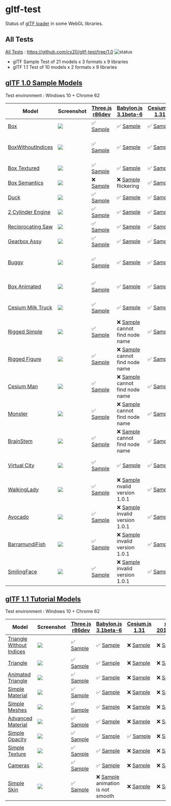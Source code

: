 # gltf-test

Status of [glTF loader](https://github.com/KhronosGroup/glTF#webgl-engines) in some WebGL libraries.

## All Tests

[All Tests]( https://cdn.rawgit.com/cx20/gltf-test/81d767b44028ba1350bd3ec86788847711f73098/index.html ) : https://github.com/cx20/gltf-test/tree/1.0 ![status](https://img.shields.io/badge/glTF-1%2E0-yellow.svg?style=flat)
- glTF Sample Test of 21 models x 3 formats x 9 libraries
- glTF 1.1 Test of 10 models x 2 formats x 9 libraries


## [glTF 1.0 Sample Models](https://github.com/KhronosGroup/glTF-Sample-Models/tree/master/1.0)

Test environment : Windows 10 + Chrome 62

| Model                                              | Screenshot                                                   |[Three.js r86dev](https://github.com/mrdoob/three.js/tree/dev/examples/js/loaders/GLTFLoader.js)                                                                            |[Babylon.js 3.1beta-6](https://github.com/BabylonJS/Babylon.js/tree/master/loaders/src/glTF)                                                                                                    |[Cesium.js 1.31](https://github.com/AnalyticalGraphicsInc/cesium/)                                                                                             |[xeogl 2017.02.09](https://github.com/xeolabs/xeogl/tree/master/src/models/gltf)                                                                                             |[GLBoost r2dev](https://github.com/emadurandal/GLBoost/blob/master/src/js/middle_level/loader/GLTFLoader.js)                                                                     |[Grimoire.js 2017.03.12](https://github.com/GrimoireGL/grimoirejs-gltf)                                                                                                             |[Hilo3d v1.5.8](https://github.com/hiloteam/Hilo3d)                                                                                                                             |
|----------------------------------------------------|--------------------------------------------------------------|----------------------------------------------------------------------------------------------------------------------------------------------------------------------------|------------------------------------------------------------------------------------------------------------------------------------------------------------------------------------------------|---------------------------------------------------------------------------------------------------------------------------------------------------------------|-----------------------------------------------------------------------------------------------------------------------------------------------------------------------------|---------------------------------------------------------------------------------------------------------------------------------------------------------------------------------|------------------------------------------------------------------------------------------------------------------------------------------------------------------------------------|--------------------------------------------------------------------------------------------------------------------------------------------------------------------------------|
|[Box](sampleModels/Box)                             |![](sampleModels/Box/screenshot/screenshot.png)               |:white_check_mark: [Sample](https://cdn.rawgit.com/cx20/gltf-test/81d767b44028ba1350bd3ec86788847711f73098/examples/threejs/index.html?model=Box&scale=1)                   |:white_check_mark: [Sample](https://cdn.rawgit.com/cx20/gltf-test/81d767b44028ba1350bd3ec86788847711f73098/examples/babylonjs/index.html?model=Box&scale=1)                                     |:white_check_mark: [Sample](https://cdn.rawgit.com/cx20/gltf-test/81d767b44028ba1350bd3ec86788847711f73098/examples/cesium/index.html?model=Box)               |:white_check_mark: [Sample](https://cdn.rawgit.com/cx20/gltf-test/81d767b44028ba1350bd3ec86788847711f73098/examples/xeogl/index.html?model=Box&scale=1)                      |:white_check_mark: [Sample](https://cdn.rawgit.com/cx20/gltf-test/81d767b44028ba1350bd3ec86788847711f73098/examples/glboost/index.html?model=Box&scale=1)                        |:white_check_mark: [Sample](https://cdn.rawgit.com/cx20/gltf-test/81d767b44028ba1350bd3ec86788847711f73098/examples/grimoiregl/index.html?model=Box&scale=1)                        |:white_check_mark: [Sample](https://cdn.rawgit.com/cx20/gltf-test/81d767b44028ba1350bd3ec86788847711f73098/examples/Hilo3d/index.html?model=Box&scale=1)                        |
|[BoxWithoutIndices](sampleModels/BoxWithoutIndices) |![](sampleModels/BoxWithoutIndices/screenshot/screenshot.png) |:white_check_mark: [Sample](https://cdn.rawgit.com/cx20/gltf-test/81d767b44028ba1350bd3ec86788847711f73098/examples/threejs/index.html?model=BoxWithoutIndices&scale=1)     |:white_check_mark: [Sample](https://cdn.rawgit.com/cx20/gltf-test/81d767b44028ba1350bd3ec86788847711f73098/examples/babylonjs/index.html?model=BoxWithoutIndices&scale=1)                       |:white_check_mark: [Sample](https://cdn.rawgit.com/cx20/gltf-test/81d767b44028ba1350bd3ec86788847711f73098/examples/cesium/index.html?model=BoxWithoutIndices) |:x: [Sample](https://cdn.rawgit.com/cx20/gltf-test/81d767b44028ba1350bd3ec86788847711f73098/examples/xeogl/index.html?model=BoxWithoutIndices&scale=1) glTF-Embedded not work|:white_check_mark: [Sample](https://cdn.rawgit.com/cx20/gltf-test/81d767b44028ba1350bd3ec86788847711f73098/examples/glboost/index.html?model=BoxWithoutIndices&scale=1)          |:white_check_mark: [Sample](https://cdn.rawgit.com/cx20/gltf-test/81d767b44028ba1350bd3ec86788847711f73098/examples/grimoiregl/index.html?model=BoxWithoutIndices&scale=1)          |:white_check_mark: [Sample](https://cdn.rawgit.com/cx20/gltf-test/81d767b44028ba1350bd3ec86788847711f73098/examples/Hilo3d/index.html?model=BoxWithoutIndices&scale=1)          |
|[Box Textured](sampleModels/BoxTextured)            |![](sampleModels/BoxTextured/screenshot/screenshot.png)       |:white_check_mark: [Sample](https://cdn.rawgit.com/cx20/gltf-test/81d767b44028ba1350bd3ec86788847711f73098/examples/threejs/index.html?model=BoxTextured&scale=1)           |:white_check_mark: [Sample](https://cdn.rawgit.com/cx20/gltf-test/81d767b44028ba1350bd3ec86788847711f73098/examples/babylonjs/index.html?model=BoxTextured&scale=1)                             |:white_check_mark: [Sample](https://cdn.rawgit.com/cx20/gltf-test/81d767b44028ba1350bd3ec86788847711f73098/examples/cesium/index.html?model=BoxTextured)       |:white_check_mark: [Sample](https://cdn.rawgit.com/cx20/gltf-test/81d767b44028ba1350bd3ec86788847711f73098/examples/xeogl/index.html?model=BoxTextured&scale=1)              |:white_check_mark: [Sample](https://cdn.rawgit.com/cx20/gltf-test/81d767b44028ba1350bd3ec86788847711f73098/examples/glboost/index.html?model=BoxTextured&scale=1)                |:white_check_mark: [Sample](https://cdn.rawgit.com/cx20/gltf-test/81d767b44028ba1350bd3ec86788847711f73098/examples/grimoiregl/index.html?model=BoxTextured&scale=1)                |:white_check_mark: [Sample](https://cdn.rawgit.com/cx20/gltf-test/81d767b44028ba1350bd3ec86788847711f73098/examples/Hilo3d/index.html?model=BoxTextured&scale=1)                |
|[Box Semantics](sampleModels/BoxSemantics)          |![](sampleModels/BoxSemantics/screenshot/screenshot.png)      |:x: [Sample](https://cdn.rawgit.com/cx20/gltf-test/81d767b44028ba1350bd3ec86788847711f73098/examples/threejs/index.html?model=BoxSemantics&scale=1)                         |:x: [Sample](https://cdn.rawgit.com/cx20/gltf-test/81d767b44028ba1350bd3ec86788847711f73098/examples/babylonjs/index.html?model=BoxSemantics&scale=1) flickering                                |:white_check_mark: [Sample](https://cdn.rawgit.com/cx20/gltf-test/81d767b44028ba1350bd3ec86788847711f73098/examples/cesium/index.html?model=BoxSemantics)      |:white_check_mark: [Sample](https://cdn.rawgit.com/cx20/gltf-test/81d767b44028ba1350bd3ec86788847711f73098/examples/xeogl/index.html?model=BoxSemantics&scale=1)             |:white_check_mark: [Sample](https://cdn.rawgit.com/cx20/gltf-test/81d767b44028ba1350bd3ec86788847711f73098/examples/glboost/index.html?model=BoxSemantics&scale=1)               |:x: [Sample](https://cdn.rawgit.com/cx20/gltf-test/81d767b44028ba1350bd3ec86788847711f73098/examples/grimoiregl/index.html?model=BoxSemantics&scale=1)                              |:white_check_mark: [Sample](https://cdn.rawgit.com/cx20/gltf-test/81d767b44028ba1350bd3ec86788847711f73098/examples/Hilo3d/index.html?model=BoxSemantics&scale=1)               |
|[Duck](sampleModels/Duck)                           |![](sampleModels/Duck/screenshot/screenshot.png)              |:white_check_mark: [Sample](https://cdn.rawgit.com/cx20/gltf-test/81d767b44028ba1350bd3ec86788847711f73098/examples/threejs/index.html?model=Duck&scale=1)                  |:white_check_mark: [Sample](https://cdn.rawgit.com/cx20/gltf-test/81d767b44028ba1350bd3ec86788847711f73098/examples/babylonjs/index.html?model=Duck&scale=1)                                    |:white_check_mark: [Sample](https://cdn.rawgit.com/cx20/gltf-test/81d767b44028ba1350bd3ec86788847711f73098/examples/cesium/index.html?model=Duck)              |:white_check_mark: [Sample](https://cdn.rawgit.com/cx20/gltf-test/81d767b44028ba1350bd3ec86788847711f73098/examples/xeogl/index.html?model=Duck&scale=1)                     |:white_check_mark: [Sample](https://cdn.rawgit.com/cx20/gltf-test/81d767b44028ba1350bd3ec86788847711f73098/examples/glboost/index.html?model=Duck&scale=1)                       |:white_check_mark: [Sample](https://cdn.rawgit.com/cx20/gltf-test/81d767b44028ba1350bd3ec86788847711f73098/examples/grimoiregl/index.html?model=Duck&scale=1)                       |:white_check_mark: [Sample](https://cdn.rawgit.com/cx20/gltf-test/81d767b44028ba1350bd3ec86788847711f73098/examples/Hilo3d/index.html?model=Duck&scale=1)                       |
|[2 Cylinder Engine](sampleModels/2CylinderEngine)   |![](sampleModels/2CylinderEngine/screenshot/screenshot.png)   |:white_check_mark: [Sample](https://cdn.rawgit.com/cx20/gltf-test/81d767b44028ba1350bd3ec86788847711f73098/examples/threejs/index.html?model=2CylinderEngine&scale=0.005)   |:white_check_mark: [Sample](https://cdn.rawgit.com/cx20/gltf-test/81d767b44028ba1350bd3ec86788847711f73098/examples/babylonjs/index.html?model=2CylinderEngine&scale=0.005)                     |:white_check_mark: [Sample](https://cdn.rawgit.com/cx20/gltf-test/81d767b44028ba1350bd3ec86788847711f73098/examples/cesium/index.html?model=2CylinderEngine)   |:white_check_mark: [Sample](https://cdn.rawgit.com/cx20/gltf-test/81d767b44028ba1350bd3ec86788847711f73098/examples/xeogl/index.html?model=2CylinderEngine&scale=0.005)      |:white_check_mark: [Sample](https://cdn.rawgit.com/cx20/gltf-test/81d767b44028ba1350bd3ec86788847711f73098/examples/glboost/index.html?model=2CylinderEngine&scale=0.005)        |:white_check_mark: [Sample](https://cdn.rawgit.com/cx20/gltf-test/81d767b44028ba1350bd3ec86788847711f73098/examples/grimoiregl/index.html?model=2CylinderEngine&scale=0.005)        |:white_check_mark: [Sample](https://cdn.rawgit.com/cx20/gltf-test/81d767b44028ba1350bd3ec86788847711f73098/examples/Hilo3d/index.html?model=2CylinderEngine&scale=0.005)        |
|[Reciprocating Saw](sampleModels/ReciprocatingSaw)  |![](sampleModels/ReciprocatingSaw/screenshot/screenshot.png)  |:white_check_mark: [Sample](https://cdn.rawgit.com/cx20/gltf-test/81d767b44028ba1350bd3ec86788847711f73098/examples/threejs/index.html?model=ReciprocatingSaw&scale=0.01)   |:white_check_mark: [Sample](https://cdn.rawgit.com/cx20/gltf-test/81d767b44028ba1350bd3ec86788847711f73098/examples/babylonjs/index.html?model=ReciprocatingSaw&scale=0.01)                     |:white_check_mark: [Sample](https://cdn.rawgit.com/cx20/gltf-test/81d767b44028ba1350bd3ec86788847711f73098/examples/cesium/index.html?model=ReciprocatingSaw)  |:white_check_mark: [Sample](https://cdn.rawgit.com/cx20/gltf-test/81d767b44028ba1350bd3ec86788847711f73098/examples/xeogl/index.html?model=ReciprocatingSaw&scale=0.01)      |:white_check_mark: [Sample](https://cdn.rawgit.com/cx20/gltf-test/81d767b44028ba1350bd3ec86788847711f73098/examples/glboost/index.html?model=ReciprocatingSaw&scale=0.01)        |:white_check_mark: [Sample](https://cdn.rawgit.com/cx20/gltf-test/81d767b44028ba1350bd3ec86788847711f73098/examples/grimoiregl/index.html?model=ReciprocatingSaw&scale=0.01)        |:white_check_mark: [Sample](https://cdn.rawgit.com/cx20/gltf-test/81d767b44028ba1350bd3ec86788847711f73098/examples/Hilo3d/index.html?model=ReciprocatingSaw&scale=0.01)        |
|[Gearbox Assy](sampleModels/GearboxAssy)            |![](sampleModels/GearboxAssy/screenshot/screenshot.png)       |:white_check_mark: [Sample](https://cdn.rawgit.com/cx20/gltf-test/81d767b44028ba1350bd3ec86788847711f73098/examples/threejs/index.html?model=GearboxAssy&scale=1)           |:white_check_mark: [Sample](https://cdn.rawgit.com/cx20/gltf-test/81d767b44028ba1350bd3ec86788847711f73098/examples/babylonjs/index.html?model=GearboxAssy&scale=1)                             |:white_check_mark: [Sample](https://cdn.rawgit.com/cx20/gltf-test/81d767b44028ba1350bd3ec86788847711f73098/examples/cesium/index.html?model=GearboxAssy)       |:white_check_mark: [Sample](https://cdn.rawgit.com/cx20/gltf-test/81d767b44028ba1350bd3ec86788847711f73098/examples/xeogl/index.html?model=GearboxAssy&scale=1)              |:white_check_mark: [Sample](https://cdn.rawgit.com/cx20/gltf-test/81d767b44028ba1350bd3ec86788847711f73098/examples/glboost/index.html?model=GearboxAssy&scale=1)                |:white_check_mark: [Sample](https://cdn.rawgit.com/cx20/gltf-test/81d767b44028ba1350bd3ec86788847711f73098/examples/grimoiregl/index.html?model=GearboxAssy&scale=1)                |:white_check_mark: [Sample](https://cdn.rawgit.com/cx20/gltf-test/81d767b44028ba1350bd3ec86788847711f73098/examples/Hilo3d/index.html?model=GearboxAssy&scale=1)                |
|[Buggy](sampleModels/Buggy)                         |![](sampleModels/Buggy/screenshot/screenshot.png)             |:white_check_mark: [Sample](https://cdn.rawgit.com/cx20/gltf-test/81d767b44028ba1350bd3ec86788847711f73098/examples/threejs/index.html?model=Buggy&scale=0.02)              |:white_check_mark: [Sample](https://cdn.rawgit.com/cx20/gltf-test/81d767b44028ba1350bd3ec86788847711f73098/examples/babylonjs/index.html?model=Buggy&scale=0.02)                                |:white_check_mark: [Sample](https://cdn.rawgit.com/cx20/gltf-test/81d767b44028ba1350bd3ec86788847711f73098/examples/cesium/index.html?model=Buggy)             |:x: [Sample](https://cdn.rawgit.com/cx20/gltf-test/81d767b44028ba1350bd3ec86788847711f73098/examples/xeogl/index.html?model=Buggy&scale=0.02) only partial (glTF-Embedded)   |:white_check_mark: [Sample](https://cdn.rawgit.com/cx20/gltf-test/81d767b44028ba1350bd3ec86788847711f73098/examples/glboost/index.html?model=Buggy&scale=0.02)                   |:white_check_mark: [Sample](https://cdn.rawgit.com/cx20/gltf-test/81d767b44028ba1350bd3ec86788847711f73098/examples/grimoiregl/index.html?model=Buggy&scale=0.02)                   |:white_check_mark: [Sample](https://cdn.rawgit.com/cx20/gltf-test/81d767b44028ba1350bd3ec86788847711f73098/examples/Hilo3d/index.html?model=Buggy&scale=0.02)                   |
|[Box Animated](sampleModels/BoxAnimated)            |![](sampleModels/BoxAnimated/screenshot/screenshot.gif)       |:white_check_mark: [Sample](https://cdn.rawgit.com/cx20/gltf-test/81d767b44028ba1350bd3ec86788847711f73098/examples/threejs/index.html?model=BoxAnimated&scale=0.5)         |:white_check_mark: [Sample](https://cdn.rawgit.com/cx20/gltf-test/81d767b44028ba1350bd3ec86788847711f73098/examples/babylonjs/index.html?model=BoxAnimated&scale=0.5)                           |:white_check_mark: [Sample](https://cdn.rawgit.com/cx20/gltf-test/81d767b44028ba1350bd3ec86788847711f73098/examples/cesium/index.html?model=BoxAnimated)       |:x: [Sample](https://cdn.rawgit.com/cx20/gltf-test/81d767b44028ba1350bd3ec86788847711f73098/examples/xeogl/index.html?model=BoxAnimated&scale=0.5) animation not support     |:white_check_mark: [Sample](https://cdn.rawgit.com/cx20/gltf-test/81d767b44028ba1350bd3ec86788847711f73098/examples/glboost/index.html?model=BoxAnimated&scale=0.5)              |:white_check_mark: [Sample](https://cdn.rawgit.com/cx20/gltf-test/81d767b44028ba1350bd3ec86788847711f73098/examples/grimoiregl/index.html?model=BoxAnimated&scale=0.5)              |:white_check_mark: [Sample](https://cdn.rawgit.com/cx20/gltf-test/81d767b44028ba1350bd3ec86788847711f73098/examples/Hilo3d/index.html?model=BoxAnimated&scale=0.5)              |
|[Cesium Milk Truck](sampleModels/CesiumMilkTruck)   |![](sampleModels/CesiumMilkTruck/screenshot/screenshot.gif)   |:white_check_mark: [Sample](https://cdn.rawgit.com/cx20/gltf-test/81d767b44028ba1350bd3ec86788847711f73098/examples/threejs/index.html?model=CesiumMilkTruck&scale=0.5)     |:white_check_mark: [Sample](https://cdn.rawgit.com/cx20/gltf-test/81d767b44028ba1350bd3ec86788847711f73098/examples/babylonjs/index.html?model=CesiumMilkTruck&scale=0.5)                       |:white_check_mark: [Sample](https://cdn.rawgit.com/cx20/gltf-test/81d767b44028ba1350bd3ec86788847711f73098/examples/cesium/index.html?model=CesiumMilkTruck)   |:x: [Sample](https://cdn.rawgit.com/cx20/gltf-test/81d767b44028ba1350bd3ec86788847711f73098/examples/xeogl/index.html?model=CesiumMilkTruck&scale=0.5) animation not support |:white_check_mark: [Sample](https://cdn.rawgit.com/cx20/gltf-test/81d767b44028ba1350bd3ec86788847711f73098/examples/glboost/index.html?model=CesiumMilkTruck&scale=0.5)          |:white_check_mark: [Sample](https://cdn.rawgit.com/cx20/gltf-test/81d767b44028ba1350bd3ec86788847711f73098/examples/grimoiregl/index.html?model=CesiumMilkTruck&scale=0.5)          |:white_check_mark: [Sample](https://cdn.rawgit.com/cx20/gltf-test/81d767b44028ba1350bd3ec86788847711f73098/examples/Hilo3d/index.html?model=CesiumMilkTruck&scale=0.5)          |
|[Rigged Simple](sampleModels/RiggedSimple)          |![](sampleModels/RiggedSimple/screenshot/screenshot.gif)      |:white_check_mark: [Sample](https://cdn.rawgit.com/cx20/gltf-test/81d767b44028ba1350bd3ec86788847711f73098/examples/threejs/index.html?model=RiggedSimple&scale=0.2)        |:x: [Sample](https://cdn.rawgit.com/cx20/gltf-test/81d767b44028ba1350bd3ec86788847711f73098/examples/babylonjs/index.html?model=RiggedSimple&scale=0.2) cannot find node name                   |:white_check_mark: [Sample](https://cdn.rawgit.com/cx20/gltf-test/81d767b44028ba1350bd3ec86788847711f73098/examples/cesium/index.html?model=RiggedSimple)      |:x: [Sample](https://cdn.rawgit.com/cx20/gltf-test/81d767b44028ba1350bd3ec86788847711f73098/examples/xeogl/index.html?model=RiggedSimple&scale=0.2) animation not support    |:white_check_mark: [Sample](https://cdn.rawgit.com/cx20/gltf-test/81d767b44028ba1350bd3ec86788847711f73098/examples/glboost/index.html?model=RiggedSimple&scale=0.2)             |:white_check_mark: [Sample](https://cdn.rawgit.com/cx20/gltf-test/81d767b44028ba1350bd3ec86788847711f73098/examples/grimoiregl/index.html?model=RiggedSimple&scale=0.2)             |:white_check_mark: [Sample](https://cdn.rawgit.com/cx20/gltf-test/81d767b44028ba1350bd3ec86788847711f73098/examples/Hilo3d/index.html?model=RiggedSimple&scale=0.2)             |
|[Rigged Figure](sampleModels/RiggedFigure)          |![](sampleModels/RiggedFigure/screenshot/screenshot.gif)      |:white_check_mark: [Sample](https://cdn.rawgit.com/cx20/gltf-test/81d767b44028ba1350bd3ec86788847711f73098/examples/threejs/index.html?model=RiggedFigure&scale=1)          |:x: [Sample](https://cdn.rawgit.com/cx20/gltf-test/81d767b44028ba1350bd3ec86788847711f73098/examples/babylonjs/index.html?model=RiggedFigure&scale=1) cannot find node name                     |:white_check_mark: [Sample](https://cdn.rawgit.com/cx20/gltf-test/81d767b44028ba1350bd3ec86788847711f73098/examples/cesium/index.html?model=RiggedFigure)      |:x: [Sample](https://cdn.rawgit.com/cx20/gltf-test/81d767b44028ba1350bd3ec86788847711f73098/examples/xeogl/index.html?model=RiggedFigure&scale=1) animation not support      |:white_check_mark: [Sample](https://cdn.rawgit.com/cx20/gltf-test/81d767b44028ba1350bd3ec86788847711f73098/examples/glboost/index.html?model=RiggedFigure&scale=1)               |:white_check_mark: [Sample](https://cdn.rawgit.com/cx20/gltf-test/81d767b44028ba1350bd3ec86788847711f73098/examples/grimoiregl/index.html?model=RiggedFigure&scale=1)               |:white_check_mark: [Sample](https://cdn.rawgit.com/cx20/gltf-test/81d767b44028ba1350bd3ec86788847711f73098/examples/Hilo3d/index.html?model=RiggedFigure&scale=1)               |
|[Cesium Man](sampleModels/CesiumMan)                |![](sampleModels/CesiumMan/screenshot/screenshot.gif)         |:white_check_mark: [Sample](https://cdn.rawgit.com/cx20/gltf-test/81d767b44028ba1350bd3ec86788847711f73098/examples/threejs/index.html?model=CesiumMan&scale=1)             |:x: [Sample](https://cdn.rawgit.com/cx20/gltf-test/81d767b44028ba1350bd3ec86788847711f73098/examples/babylonjs/index.html?model=CesiumMan&scale=1) cannot find node name                        |:white_check_mark: [Sample](https://cdn.rawgit.com/cx20/gltf-test/81d767b44028ba1350bd3ec86788847711f73098/examples/cesium/index.html?model=CesiumMan)         |:x: [Sample](https://cdn.rawgit.com/cx20/gltf-test/81d767b44028ba1350bd3ec86788847711f73098/examples/xeogl/index.html?model=CesiumMan&scale=1) animation not support         |:white_check_mark: [Sample](https://cdn.rawgit.com/cx20/gltf-test/81d767b44028ba1350bd3ec86788847711f73098/examples/glboost/index.html?model=CesiumMan&scale=1)                  |:white_check_mark: [Sample](https://cdn.rawgit.com/cx20/gltf-test/81d767b44028ba1350bd3ec86788847711f73098/examples/grimoiregl/index.html?model=CesiumMan&scale=1)                  |:white_check_mark: [Sample](https://cdn.rawgit.com/cx20/gltf-test/81d767b44028ba1350bd3ec86788847711f73098/examples/Hilo3d/index.html?model=CesiumMan&scale=1)                  |
|[Monster](sampleModels/Monster)                     |![](sampleModels/Monster/screenshot/screenshot.gif)           |:white_check_mark: [Sample](https://cdn.rawgit.com/cx20/gltf-test/81d767b44028ba1350bd3ec86788847711f73098/examples/threejs/index.html?model=Monster&scale=0.05)            |:x: [Sample](https://cdn.rawgit.com/cx20/gltf-test/81d767b44028ba1350bd3ec86788847711f73098/examples/babylonjs/index.html?model=Monster&scale=0.05) cannot find node name                       |:white_check_mark: [Sample](https://cdn.rawgit.com/cx20/gltf-test/81d767b44028ba1350bd3ec86788847711f73098/examples/cesium/index.html?model=Monster)           |:x: [Sample](https://cdn.rawgit.com/cx20/gltf-test/81d767b44028ba1350bd3ec86788847711f73098/examples/xeogl/index.html?model=Monster&scale=0.05) animation not support        |:white_check_mark: [Sample](https://cdn.rawgit.com/cx20/gltf-test/81d767b44028ba1350bd3ec86788847711f73098/examples/glboost/index.html?model=Monster&scale=0.05)                 |:white_check_mark: [Sample](https://cdn.rawgit.com/cx20/gltf-test/81d767b44028ba1350bd3ec86788847711f73098/examples/grimoiregl/index.html?model=Monster&scale=0.05)                 |:white_check_mark: [Sample](https://cdn.rawgit.com/cx20/gltf-test/81d767b44028ba1350bd3ec86788847711f73098/examples/Hilo3d/index.html?model=Monster&scale=0.05)                 |
|[BrainStem](sampleModels/BrainStem)                 |![](sampleModels/BrainStem/screenshot/screenshot.gif)         |:white_check_mark: [Sample](https://cdn.rawgit.com/cx20/gltf-test/81d767b44028ba1350bd3ec86788847711f73098/examples/threejs/index.html?model=BrainStem&scale=1)             |:x: [Sample](https://cdn.rawgit.com/cx20/gltf-test/81d767b44028ba1350bd3ec86788847711f73098/examples/babylonjs/index.html?model=BrainStem&scale=1) cannot find node name                        |:white_check_mark: [Sample](https://cdn.rawgit.com/cx20/gltf-test/81d767b44028ba1350bd3ec86788847711f73098/examples/cesium/index.html?model=BrainStem)         |:x: [Sample](https://cdn.rawgit.com/cx20/gltf-test/81d767b44028ba1350bd3ec86788847711f73098/examples/xeogl/index.html?model=BrainStem&scale=1) only partial                  |:white_check_mark: [Sample](https://cdn.rawgit.com/cx20/gltf-test/81d767b44028ba1350bd3ec86788847711f73098/examples/glboost/index.html?model=BrainStem&scale=1)                  |:white_check_mark: [Sample](https://cdn.rawgit.com/cx20/gltf-test/81d767b44028ba1350bd3ec86788847711f73098/examples/grimoiregl/index.html?model=BrainStem&scale=1)                  |:white_check_mark: [Sample](https://cdn.rawgit.com/cx20/gltf-test/81d767b44028ba1350bd3ec86788847711f73098/examples/Hilo3d/index.html?model=BrainStem&scale=1)                  |
|[Virtual City](sampleModels/VC)                     |![](sampleModels/VC/screenshot/screenshot.gif)                |:white_check_mark: [Sample](https://cdn.rawgit.com/cx20/gltf-test/81d767b44028ba1350bd3ec86788847711f73098/examples/threejs/index.html?model=VC&scale=0.2)                  |:white_check_mark: [Sample](https://cdn.rawgit.com/cx20/gltf-test/81d767b44028ba1350bd3ec86788847711f73098/examples/babylonjs/index.html?model=VC&scale=0.2)                                    |:white_check_mark: [Sample](https://cdn.rawgit.com/cx20/gltf-test/81d767b44028ba1350bd3ec86788847711f73098/examples/cesium/index.html?model=VC)                |:x: [Sample](https://cdn.rawgit.com/cx20/gltf-test/81d767b44028ba1350bd3ec86788847711f73098/examples/xeogl/index.html?model=VC&scale=0.2) animation not support              |:white_check_mark: [Sample](https://cdn.rawgit.com/cx20/gltf-test/81d767b44028ba1350bd3ec86788847711f73098/examples/glboost/index.html?model=VC&scale=0.2)                       |:white_check_mark: [Sample](https://cdn.rawgit.com/cx20/gltf-test/81d767b44028ba1350bd3ec86788847711f73098/examples/grimoiregl/index.html?model=VC&scale=0.2)                       |:white_check_mark: [Sample](https://cdn.rawgit.com/cx20/gltf-test/81d767b44028ba1350bd3ec86788847711f73098/examples/Hilo3d/index.html?model=VC&scale=0.2)                       |
|[WalkingLady](sampleModels/WalkingLady)             |![](sampleModels/WalkingLady/screenshot/screenshot.gif)       |:white_check_mark: [Sample](https://cdn.rawgit.com/cx20/gltf-test/81d767b44028ba1350bd3ec86788847711f73098/examples/threejs/index.html?model=WalkingLady&scale=1)           |:x: [Sample](https://cdn.rawgit.com/cx20/gltf-test/81d767b44028ba1350bd3ec86788847711f73098/examples/babylonjs/index.html?model=WalkingLady&scale=1) nvalid version 1.0.1                       |:white_check_mark: [Sample](https://cdn.rawgit.com/cx20/gltf-test/81d767b44028ba1350bd3ec86788847711f73098/examples/cesium/index.html?model=WalkingLady)       |:x: [Sample](https://cdn.rawgit.com/cx20/gltf-test/81d767b44028ba1350bd3ec86788847711f73098/examples/xeogl/index.html?model=WalkingLady&scale=1) animation not support       |:white_check_mark: [Sample](https://cdn.rawgit.com/cx20/gltf-test/81d767b44028ba1350bd3ec86788847711f73098/examples/glboost/index.html?model=WalkingLady&scale=1)                |:white_check_mark: [Sample](https://cdn.rawgit.com/cx20/gltf-test/81d767b44028ba1350bd3ec86788847711f73098/examples/grimoiregl/index.html?model=WalkingLady&scale=1)                |:white_check_mark: [Sample](https://cdn.rawgit.com/cx20/gltf-test/81d767b44028ba1350bd3ec86788847711f73098/examples/Hilo3d/index.html?model=WalkingLady&scale=1)                |
|[Avocado](sampleModels/Avocado)                     |![](sampleModels/Avocado/screenshot/screenshot.png)           |:white_check_mark: [Sample](https://cdn.rawgit.com/cx20/gltf-test/81d767b44028ba1350bd3ec86788847711f73098/examples/threejs/index.html?model=Avocado&scale=0.5)             |:x: [Sample](https://cdn.rawgit.com/cx20/gltf-test/81d767b44028ba1350bd3ec86788847711f73098/examples/babylonjs/index.html?model=Avocado&scale=0.5) invalid version 1.0.1                        |:white_check_mark: [Sample](https://cdn.rawgit.com/cx20/gltf-test/81d767b44028ba1350bd3ec86788847711f73098/examples/cesium/index.html?model=Avocado)           |:white_check_mark: [Sample](https://cdn.rawgit.com/cx20/gltf-test/81d767b44028ba1350bd3ec86788847711f73098/examples/xeogl/index.html?model=Avocado&scale=0.5)                |:white_check_mark: [Sample](https://cdn.rawgit.com/cx20/gltf-test/81d767b44028ba1350bd3ec86788847711f73098/examples/glboost/index.html?model=Avocado&scale=0.5)                  |:white_check_mark: [Sample](https://cdn.rawgit.com/cx20/gltf-test/81d767b44028ba1350bd3ec86788847711f73098/examples/grimoiregl/index.html?model=Avocado&scale=0.5)                  |:white_check_mark: [Sample](https://cdn.rawgit.com/cx20/gltf-test/81d767b44028ba1350bd3ec86788847711f73098/examples/Hilo3d/index.html?model=Avocado&scale=0.5)                  |
|[BarramundiFish](sampleModels/BarramundiFish)       |![](sampleModels/BarramundiFish/screenshot/screenshot.png)    |:white_check_mark: [Sample](https://cdn.rawgit.com/cx20/gltf-test/81d767b44028ba1350bd3ec86788847711f73098/examples/threejs/index.html?model=BarramundiFish&scale=0.05)     |:x: [Sample](https://cdn.rawgit.com/cx20/gltf-test/81d767b44028ba1350bd3ec86788847711f73098/examples/babylonjs/index.html?model=BarramundiFish&scale=0.05) invalid version 1.0.1                |:white_check_mark: [Sample](https://cdn.rawgit.com/cx20/gltf-test/81d767b44028ba1350bd3ec86788847711f73098/examples/cesium/index.html?model=BarramundiFish)    |:white_check_mark: [Sample](https://cdn.rawgit.com/cx20/gltf-test/81d767b44028ba1350bd3ec86788847711f73098/examples/xeogl/index.html?model=BarramundiFish&scale=0.05)        |:white_check_mark: [Sample](https://cdn.rawgit.com/cx20/gltf-test/81d767b44028ba1350bd3ec86788847711f73098/examples/glboost/index.html?model=BarramundiFish&scale=0.05)          |:white_check_mark: [Sample](https://cdn.rawgit.com/cx20/gltf-test/81d767b44028ba1350bd3ec86788847711f73098/examples/grimoiregl/index.html?model=BarramundiFish&scale=0.05)          |:white_check_mark: [Sample](https://cdn.rawgit.com/cx20/gltf-test/81d767b44028ba1350bd3ec86788847711f73098/examples/Hilo3d/index.html?model=BarramundiFish&scale=0.05)          |
|[SmilingFace](sampleModels/SmilingFace)             |![](sampleModels/SmilingFace/screenshot/screenshot.png)       |:white_check_mark: [Sample](https://cdn.rawgit.com/cx20/gltf-test/81d767b44028ba1350bd3ec86788847711f73098/examples/threejs/index.html?model=SmilingFace&scale=1.0)         |:x: [Sample](https://cdn.rawgit.com/cx20/gltf-test/81d767b44028ba1350bd3ec86788847711f73098/examples/babylonjs/index.html?model=SmilingFace&scale=1.0) invalid version 1.0.1                    |:white_check_mark: [Sample](https://cdn.rawgit.com/cx20/gltf-test/81d767b44028ba1350bd3ec86788847711f73098/examples/cesium/index.html?model=SmilingFace)       |:white_check_mark: [Sample](https://cdn.rawgit.com/cx20/gltf-test/81d767b44028ba1350bd3ec86788847711f73098/examples/xeogl/index.html?model=SmilingFace&scale=1.0)            |:white_check_mark: [Sample](https://cdn.rawgit.com/cx20/gltf-test/81d767b44028ba1350bd3ec86788847711f73098/examples/glboost/index.html?model=SmilingFace&scale=1.0)              |:white_check_mark: [Sample](https://cdn.rawgit.com/cx20/gltf-test/81d767b44028ba1350bd3ec86788847711f73098/examples/grimoiregl/index.html?model=SmilingFace&scale=1.0)              |:white_check_mark: [Sample](https://cdn.rawgit.com/cx20/gltf-test/81d767b44028ba1350bd3ec86788847711f73098/examples/Hilo3d/index.html?model=SmilingFace&scale=1.0)              |

## [glTF 1.1 Tutorial Models](https://github.com/javagl/gltfTutorialModels)

Test environment : Windows 10 + Chrome 62

|Model                                                              |Screenshot                                                          |[Three.js r86dev](https://github.com/mrdoob/three.js/tree/dev/examples/js/loaders/GLTFLoader.js)                                                                                                              |[Babylon.js 3.1beta-6](https://github.com/BabylonJS/Babylon.js/tree/master/loaders/src/glTF)                                                                                                                          |[Cesium.js 1.31](https://github.com/AnalyticalGraphicsInc/cesium/)                                                                                                                                      |[xeogl 2017.02.09](https://github.com/xeolabs/xeogl/tree/master/src/models/gltf)                                                                                                             |[GLBoost r2dev](https://github.com/emadurandal/GLBoost/blob/master/src/js/middle_level/loader/GLTFLoader.js)                                                                                                  |[Grimoire.js 2017.03.12](https://github.com/GrimoireGL/grimoirejs-gltf)                                                                                                                           |[Hilo3d v1.5.8](https://github.com/hiloteam/Hilo3d)                                                                                                                                           |
|-------------------------------------------------------------------|--------------------------------------------------------------------|--------------------------------------------------------------------------------------------------------------------------------------------------------------------------------------------------------------|----------------------------------------------------------------------------------------------------------------------------------------------------------------------------------------------------------------------|--------------------------------------------------------------------------------------------------------------------------------------------------------------------------------------------------------|---------------------------------------------------------------------------------------------------------------------------------------------------------------------------------------------|--------------------------------------------------------------------------------------------------------------------------------------------------------------------------------------------------------------|--------------------------------------------------------------------------------------------------------------------------------------------------------------------------------------------------|----------------------------------------------------------------------------------------------------------------------------------------------------------------------------------------------|
|[Triangle Without Indices](tutorialModels/TriangleWithoutIndices)  |![](tutorialModels/TriangleWithoutIndices/screenshot/screenshot.png)|:white_check_mark: [Sample](https://cdn.rawgit.com/cx20/gltf-test/81d767b44028ba1350bd3ec86788847711f73098/examples/threejs/index.html?category=tutorialModels&model=TriangleWithoutIndices&scale=1&type=glTF)|:white_check_mark: [Sample](https://cdn.rawgit.com/cx20/gltf-test/81d767b44028ba1350bd3ec86788847711f73098/examples/babylonjs/index.html?category=tutorialModels&model=TriangleWithoutIndices&scale=1&type=glTF)      |:x: [Sample](https://cdn.rawgit.com/cx20/gltf-test/81d767b44028ba1350bd3ec86788847711f73098/examples/cesium/index.html?category=tutorialModels&model=TriangleWithoutIndices&scale=1&type=glTF)          |:x: [Sample](https://cdn.rawgit.com/cx20/gltf-test/81d767b44028ba1350bd3ec86788847711f73098/examples/xeogl/index.html?category=tutorialModels&model=TriangleWithoutIndices&scale=1&type=glTF)|:white_check_mark: [Sample](https://cdn.rawgit.com/cx20/gltf-test/81d767b44028ba1350bd3ec86788847711f73098/examples/glboost/index.html?category=tutorialModels&model=TriangleWithoutIndices&scale=1&type=glTF)|:x: [Sample](https://cdn.rawgit.com/cx20/gltf-test/81d767b44028ba1350bd3ec86788847711f73098/examples/grimoiregl/index.html?category=tutorialModels&model=TriangleWithoutIndices&scale=1&type=glTF)|:x: [Sample](https://cdn.rawgit.com/cx20/gltf-test/81d767b44028ba1350bd3ec86788847711f73098/examples/Hilo3d/index.html?category=tutorialModels&model=TriangleWithoutIndices&scale=1&type=glTF)|
|[Triangle](tutorialModels/Triangle)                                |![](tutorialModels/Triangle/screenshot/screenshot.png)              |:white_check_mark: [Sample](https://cdn.rawgit.com/cx20/gltf-test/81d767b44028ba1350bd3ec86788847711f73098/examples/threejs/index.html?category=tutorialModels&model=Triangle&scale=1&type=glTF)              |:white_check_mark: [Sample](https://cdn.rawgit.com/cx20/gltf-test/81d767b44028ba1350bd3ec86788847711f73098/examples/babylonjs/index.html?category=tutorialModels&model=Triangle&scale=1&type=glTF)                    |:x: [Sample](https://cdn.rawgit.com/cx20/gltf-test/81d767b44028ba1350bd3ec86788847711f73098/examples/cesium/index.html?category=tutorialModels&model=Triangle&scale=1&type=glTF)                        |:x: [Sample](https://cdn.rawgit.com/cx20/gltf-test/81d767b44028ba1350bd3ec86788847711f73098/examples/xeogl/index.html?category=tutorialModels&model=Triangle&scale=1&type=glTF)              |:white_check_mark: [Sample](https://cdn.rawgit.com/cx20/gltf-test/81d767b44028ba1350bd3ec86788847711f73098/examples/glboost/index.html?category=tutorialModels&model=Triangle&scale=1&type=glTF)              |:x: [Sample](https://cdn.rawgit.com/cx20/gltf-test/81d767b44028ba1350bd3ec86788847711f73098/examples/grimoiregl/index.html?category=tutorialModels&model=Triangle&scale=1&type=glTF)              |:x: [Sample](https://cdn.rawgit.com/cx20/gltf-test/81d767b44028ba1350bd3ec86788847711f73098/examples/Hilo3d/index.html?category=tutorialModels&model=Triangle&scale=1&type=glTF)              |
|[Animated Triangle](tutorialModels/AnimatedTriangle)               |![](tutorialModels/AnimatedTriangle/screenshot/screenshot.gif)      |:white_check_mark: [Sample](https://cdn.rawgit.com/cx20/gltf-test/81d767b44028ba1350bd3ec86788847711f73098/examples/threejs/index.html?category=tutorialModels&model=AnimatedTriangle&scale=1&type=glTF)      |:white_check_mark: [Sample](https://cdn.rawgit.com/cx20/gltf-test/81d767b44028ba1350bd3ec86788847711f73098/examples/babylonjs/index.html?category=tutorialModels&model=AnimatedTriangle&scale=1&type=glTF)            |:x: [Sample](https://cdn.rawgit.com/cx20/gltf-test/81d767b44028ba1350bd3ec86788847711f73098/examples/cesium/index.html?category=tutorialModels&model=AnimatedTriangle&scale=1&type=glTF)                |:x: [Sample](https://cdn.rawgit.com/cx20/gltf-test/81d767b44028ba1350bd3ec86788847711f73098/examples/xeogl/index.html?category=tutorialModels&model=AnimatedTriangle&scale=1&type=glTF)      |:white_check_mark: [Sample](https://cdn.rawgit.com/cx20/gltf-test/81d767b44028ba1350bd3ec86788847711f73098/examples/glboost/index.html?category=tutorialModels&model=AnimatedTriangle&scale=1&type=glTF)      |:x: [Sample](https://cdn.rawgit.com/cx20/gltf-test/81d767b44028ba1350bd3ec86788847711f73098/examples/grimoiregl/index.html?category=tutorialModels&model=AnimatedTriangle&scale=1&type=glTF)      |:x: [Sample](https://cdn.rawgit.com/cx20/gltf-test/81d767b44028ba1350bd3ec86788847711f73098/examples/Hilo3d/index.html?category=tutorialModels&model=AnimatedTriangle&scale=1&type=glTF)      |
|[Simple Material](tutorialModels/SimpleMaterial)                   |![](tutorialModels/SimpleMaterial/screenshot/screenshot.png)        |:white_check_mark: [Sample](https://cdn.rawgit.com/cx20/gltf-test/81d767b44028ba1350bd3ec86788847711f73098/examples/threejs/index.html?category=tutorialModels&model=SimpleMaterial&scale=1&type=glTF)        |:white_check_mark: [Sample](https://cdn.rawgit.com/cx20/gltf-test/81d767b44028ba1350bd3ec86788847711f73098/examples/babylonjs/index.html?category=tutorialModels&model=SimpleMaterial&scale=1&type=glTF)              |:x: [Sample](https://cdn.rawgit.com/cx20/gltf-test/81d767b44028ba1350bd3ec86788847711f73098/examples/cesium/index.html?category=tutorialModels&model=SimpleMaterial&scale=1&type=glTF)                  |:x: [Sample](https://cdn.rawgit.com/cx20/gltf-test/81d767b44028ba1350bd3ec86788847711f73098/examples/xeogl/index.html?category=tutorialModels&model=SimpleMaterial&scale=1&type=glTF)        |:white_check_mark: [Sample](https://cdn.rawgit.com/cx20/gltf-test/81d767b44028ba1350bd3ec86788847711f73098/examples/glboost/index.html?category=tutorialModels&model=SimpleMaterial&scale=1&type=glTF)        |:x: [Sample](https://cdn.rawgit.com/cx20/gltf-test/81d767b44028ba1350bd3ec86788847711f73098/examples/grimoiregl/index.html?category=tutorialModels&model=SimpleMaterial&scale=1&type=glTF)        |:x: [Sample](https://cdn.rawgit.com/cx20/gltf-test/81d767b44028ba1350bd3ec86788847711f73098/examples/Hilo3d/index.html?category=tutorialModels&model=SimpleMaterial&scale=1&type=glTF)        |
|[Simple Meshes](tutorialModels/SimpleMeshes)                       |![](tutorialModels/SimpleMeshes/screenshot/screenshot.png)          |:white_check_mark: [Sample](https://cdn.rawgit.com/cx20/gltf-test/81d767b44028ba1350bd3ec86788847711f73098/examples/threejs/index.html?category=tutorialModels&model=SimpleMeshes&scale=1&type=glTF)          |:white_check_mark: [Sample](https://cdn.rawgit.com/cx20/gltf-test/81d767b44028ba1350bd3ec86788847711f73098/examples/babylonjs/index.html?category=tutorialModels&model=SimpleMeshes&scale=1&type=glTF)                |:x: [Sample](https://cdn.rawgit.com/cx20/gltf-test/81d767b44028ba1350bd3ec86788847711f73098/examples/cesium/index.html?category=tutorialModels&model=SimpleMeshes&scale=1&type=glTF)                    |:x: [Sample](https://cdn.rawgit.com/cx20/gltf-test/81d767b44028ba1350bd3ec86788847711f73098/examples/xeogl/index.html?category=tutorialModels&model=SimpleMeshes&scale=1&type=glTF)          |:white_check_mark: [Sample](https://cdn.rawgit.com/cx20/gltf-test/81d767b44028ba1350bd3ec86788847711f73098/examples/glboost/index.html?category=tutorialModels&model=SimpleMeshes&scale=1&type=glTF)          |:x: [Sample](https://cdn.rawgit.com/cx20/gltf-test/81d767b44028ba1350bd3ec86788847711f73098/examples/grimoiregl/index.html?category=tutorialModels&model=SimpleMeshes&scale=1&type=glTF)          |:x: [Sample](https://cdn.rawgit.com/cx20/gltf-test/81d767b44028ba1350bd3ec86788847711f73098/examples/Hilo3d/index.html?category=tutorialModels&model=SimpleMeshes&scale=1&type=glTF)          |
|[Advanced Material](tutorialModels/AdvancedMaterial)               |![](tutorialModels/AdvancedMaterial/screenshot/screenshot.png)      |:white_check_mark: [Sample](https://cdn.rawgit.com/cx20/gltf-test/81d767b44028ba1350bd3ec86788847711f73098/examples/threejs/index.html?category=tutorialModels&model=AdvancedMaterial&scale=1&type=glTF)      |:white_check_mark: [Sample](https://cdn.rawgit.com/cx20/gltf-test/81d767b44028ba1350bd3ec86788847711f73098/examples/babylonjs/index.html?category=tutorialModels&model=AdvancedMaterial&scale=1&type=glTF)            |:x: [Sample](https://cdn.rawgit.com/cx20/gltf-test/81d767b44028ba1350bd3ec86788847711f73098/examples/cesium/index.html?category=tutorialModels&model=AdvancedMaterial&scale=1&type=glTF)                |:x: [Sample](https://cdn.rawgit.com/cx20/gltf-test/81d767b44028ba1350bd3ec86788847711f73098/examples/xeogl/index.html?category=tutorialModels&model=AdvancedMaterial&scale=1&type=glTF)      |:white_check_mark: [Sample](https://cdn.rawgit.com/cx20/gltf-test/81d767b44028ba1350bd3ec86788847711f73098/examples/glboost/index.html?category=tutorialModels&model=AdvancedMaterial&scale=1&type=glTF)      |:x: [Sample](https://cdn.rawgit.com/cx20/gltf-test/81d767b44028ba1350bd3ec86788847711f73098/examples/grimoiregl/index.html?category=tutorialModels&model=AdvancedMaterial&scale=1&type=glTF)      |:x: [Sample](https://cdn.rawgit.com/cx20/gltf-test/81d767b44028ba1350bd3ec86788847711f73098/examples/Hilo3d/index.html?category=tutorialModels&model=AdvancedMaterial&scale=1&type=glTF)      |
|[Simple Opacity](tutorialModels/SimpleOpacity)                     |![](tutorialModels/SimpleOpacity/screenshot/screenshot.png)         |:white_check_mark: [Sample](https://cdn.rawgit.com/cx20/gltf-test/81d767b44028ba1350bd3ec86788847711f73098/examples/threejs/index.html?category=tutorialModels&model=SimpleOpacity&scale=1&type=glTF)         |:white_check_mark: [Sample](https://cdn.rawgit.com/cx20/gltf-test/81d767b44028ba1350bd3ec86788847711f73098/examples/babylonjs/index.html?category=tutorialModels&model=SimpleOpacity&scale=1&type=glTF)               |:white_check_mark: [Sample](https://cdn.rawgit.com/cx20/gltf-test/81d767b44028ba1350bd3ec86788847711f73098/examples/cesium/index.html?category=tutorialModels&model=SimpleOpacity&scale=1&type=glTF)    |:x: [Sample](https://cdn.rawgit.com/cx20/gltf-test/81d767b44028ba1350bd3ec86788847711f73098/examples/xeogl/index.html?category=tutorialModels&model=SimpleOpacity&scale=1&type=glTF)         |:white_check_mark: [Sample](https://cdn.rawgit.com/cx20/gltf-test/81d767b44028ba1350bd3ec86788847711f73098/examples/glboost/index.html?category=tutorialModels&model=SimpleOpacity&scale=1&type=glTF)         |:x: [Sample](https://cdn.rawgit.com/cx20/gltf-test/81d767b44028ba1350bd3ec86788847711f73098/examples/grimoiregl/index.html?category=tutorialModels&model=SimpleOpacity&scale=1&type=glTF)         |:x: [Sample](https://cdn.rawgit.com/cx20/gltf-test/81d767b44028ba1350bd3ec86788847711f73098/examples/Hilo3d/index.html?category=tutorialModels&model=SimpleOpacity&scale=1&type=glTF)         |
|[Simple Texture](tutorialModels/SimpleTexture)                     |![](tutorialModels/SimpleTexture/screenshot/screenshot.png)         |:white_check_mark: [Sample](https://cdn.rawgit.com/cx20/gltf-test/81d767b44028ba1350bd3ec86788847711f73098/examples/threejs/index.html?category=tutorialModels&model=SimpleTexture&scale=1&type=glTF)         |:white_check_mark: [Sample](https://cdn.rawgit.com/cx20/gltf-test/81d767b44028ba1350bd3ec86788847711f73098/examples/babylonjs/index.html?category=tutorialModels&model=SimpleTexture&scale=1&type=glTF)               |:x: [Sample](https://cdn.rawgit.com/cx20/gltf-test/81d767b44028ba1350bd3ec86788847711f73098/examples/cesium/index.html?category=tutorialModels&model=SimpleTexture&scale=1&type=glTF)                   |:x: [Sample](https://cdn.rawgit.com/cx20/gltf-test/81d767b44028ba1350bd3ec86788847711f73098/examples/xeogl/index.html?category=tutorialModels&model=SimpleTexture&scale=1&type=glTF)         |:white_check_mark: [Sample](https://cdn.rawgit.com/cx20/gltf-test/81d767b44028ba1350bd3ec86788847711f73098/examples/glboost/index.html?category=tutorialModels&model=SimpleTexture&scale=1&type=glTF)         |:x: [Sample](https://cdn.rawgit.com/cx20/gltf-test/81d767b44028ba1350bd3ec86788847711f73098/examples/grimoiregl/index.html?category=tutorialModels&model=SimpleTexture&scale=1&type=glTF)         |:x: [Sample](https://cdn.rawgit.com/cx20/gltf-test/81d767b44028ba1350bd3ec86788847711f73098/examples/Hilo3d/index.html?category=tutorialModels&model=SimpleTexture&scale=1&type=glTF)         |
|[Cameras](tutorialModels/Cameras)                                  |![](tutorialModels/Cameras/screenshot/screenshot.png)               |:white_check_mark: [Sample](https://cdn.rawgit.com/cx20/gltf-test/81d767b44028ba1350bd3ec86788847711f73098/examples/threejs/index.html?category=tutorialModels&model=Cameras&scale=1&type=glTF)               |:white_check_mark: [Sample](https://cdn.rawgit.com/cx20/gltf-test/81d767b44028ba1350bd3ec86788847711f73098/examples/babylonjs/index.html?category=tutorialModels&model=Cameras&scale=1&type=glTF)                     |:x: [Sample](https://cdn.rawgit.com/cx20/gltf-test/81d767b44028ba1350bd3ec86788847711f73098/examples/cesium/index.html?category=tutorialModels&model=Cameras&scale=1&type=glTF)                         |:x: [Sample](https://cdn.rawgit.com/cx20/gltf-test/81d767b44028ba1350bd3ec86788847711f73098/examples/xeogl/index.html?category=tutorialModels&model=Cameras&scale=1&type=glTF)               |:white_check_mark: [Sample](https://cdn.rawgit.com/cx20/gltf-test/81d767b44028ba1350bd3ec86788847711f73098/examples/glboost/index.html?category=tutorialModels&model=Cameras&scale=1&type=glTF)               |:x: [Sample](https://cdn.rawgit.com/cx20/gltf-test/81d767b44028ba1350bd3ec86788847711f73098/examples/grimoiregl/index.html?category=tutorialModels&model=Cameras&scale=1&type=glTF)               |:x: [Sample](https://cdn.rawgit.com/cx20/gltf-test/81d767b44028ba1350bd3ec86788847711f73098/examples/Hilo3d/index.html?category=tutorialModels&model=Cameras&scale=1&type=glTF)               |
|[Simple Skin](tutorialModels/SimpleSkin)                           |![](tutorialModels/SimpleSkin/screenshot/screenshot.gif)            |:white_check_mark: [Sample](https://cdn.rawgit.com/cx20/gltf-test/81d767b44028ba1350bd3ec86788847711f73098/examples/threejs/index.html?category=tutorialModels&model=SimpleSkin&scale=1&type=glTF)            |:x: [Sample](https://cdn.rawgit.com/cx20/gltf-test/81d767b44028ba1350bd3ec86788847711f73098/examples/babylonjs/index.html?category=tutorialModels&model=SimpleSkin&scale=1&type=glTF) animation is not smooth         |:x: [Sample](https://cdn.rawgit.com/cx20/gltf-test/81d767b44028ba1350bd3ec86788847711f73098/examples/cesium/index.html?category=tutorialModels&model=SimpleSkin&scale=1&type=glTF)                      |:x: [Sample](https://cdn.rawgit.com/cx20/gltf-test/81d767b44028ba1350bd3ec86788847711f73098/examples/xeogl/index.html?category=tutorialModels&model=SimpleSkin&scale=1&type=glTF)            |:white_check_mark: [Sample](https://cdn.rawgit.com/cx20/gltf-test/81d767b44028ba1350bd3ec86788847711f73098/examples/glboost/index.html?category=tutorialModels&model=SimpleSkin&scale=1&type=glTF)            |:x: [Sample](https://cdn.rawgit.com/cx20/gltf-test/81d767b44028ba1350bd3ec86788847711f73098/examples/grimoiregl/index.html?category=tutorialModels&model=SimpleSkin&scale=1&type=glTF)            |:x: [Sample](https://cdn.rawgit.com/cx20/gltf-test/81d767b44028ba1350bd3ec86788847711f73098/examples/Hilo3d/index.html?category=tutorialModels&model=SimpleSkin&scale=1&type=glTF)            |

